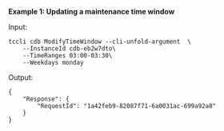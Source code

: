 **Example 1: Updating a maintenance time window**



Input: 

```
tccli cdb ModifyTimeWindow --cli-unfold-argument  \
    --InstanceId cdb-eb2w7dto\
    --TimeRanges 03:00-03:30\
    --Weekdays monday
```

Output: 
```
{
    "Response": {
        "RequestId": "1a42feb9-82087f71-6a0031ac-699a92a8"
    }
}
```

